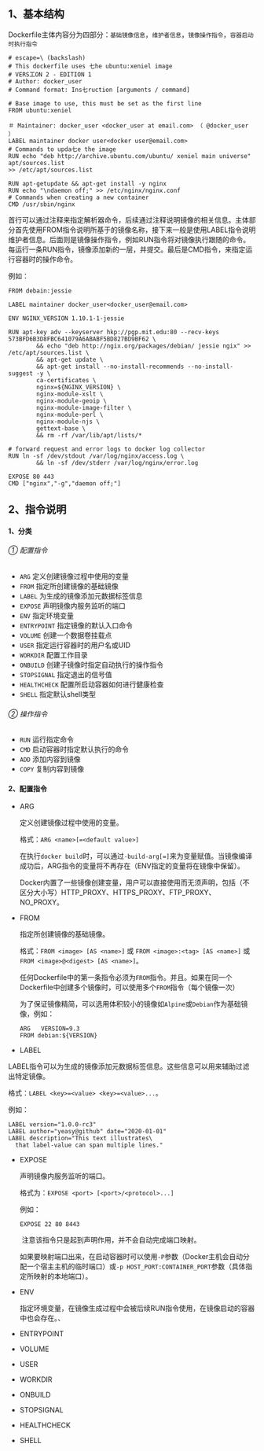 ## 1、基本结构

​	Dockerfile主体内容分为四部分：`基础镜像信息`，`维护者信息`，`镜像操作指令`，`容器启动时执行指令`

```
# escape=\ (backslash)
# This dockerfile uses 七he ubuntu:xeniel image
# VERS工ON 2 - EDITION 1
# Author: docker_user
# Command format: Ins七ruction [arguments / command]

# Base image to use, this must be set as the first line
FROM ubuntu:xeniel

＃ Maintainer: docker_user <docker_user at email.com> （ @docker_user ）
LABEL maintainer docker user<docker user@email.com>
# Commands to upda七e the image
RUN echo "deb http://archive.ubuntu.com/ubuntu/ xeniel main universe"
apt/sources.list
>> /etc/apt/sources.list

RUN apt-getupdate && apt-get install -y nginx
RUN echo "\ndaemon off;" >> /etc/nginx/nginx.conf
# Commands when creating a new container
CMD /usr/sbin/nginx
```

​	首行可以通过注释来指定解析器命令，后续通过注释说明镜像的相关信息。主体部分首先使用FROM指令说明所基于的镜像名称，接下来一般是使用LABEL指令说明维护者信息。后面则是镜像操作指令，例如RUN指令将对镜像执行跟随的命令。每运行一条RUN指令，镜像添加新的一层，并提交。最后是CMD指令，来指定运行容器时的操作命令。

例如：

```
FROM debain:jessie

LABEL maintainer docker_user<docker_user@email.com>

ENV NGINX_VERSION 1.10.1-1-jessie

RUN apt-key adv --keyserver hkp://pgp.mit.edu:80 --recv-keys 573BFD6B3D8FBC641079A6ABABF5BD827BD9BF62 \
        && echo "deb http://ngix.org/packages/debian/ jessie ngix" >> /etc/apt/sources.list \
        && apt-get update \
        && apt-get install --no-install-recommends --no-install-suggest -y \
        ca-certificates \
        nginx=${NGINX_VERSION} \
        nginx-module-xslt \
        nginx-module-geoip \
        nginx-module-image-filter \
        nginx-module-perl \
        nginx-module-njs \
        gettext-base \
        && rm -rf /var/lib/apt/lists/*

# forward request and error logs to docker log collector
RUN ln -sf /dev/stdout /var/log/nginx/access.log \
        && ln -sf /dev/stderr /var/log/nginx/error.log

EXPOSE 80 443
CMD ["nginx","-g","daemon off;"]

```

## 2、指令说明

#### 1、分类

###### ① 配置指令

- `ARG`			定义创建镜像过程中使用的变量
- `FROM`			指定所创建镜像的基础镜像
- `LABEL`			为生成的镜像添加元数据标签信息
- `EXPOSE`			声明镜像内服务监听的端口
- `ENV`			指定环境变量
- `ENTRYPOINT`		指定镜像的默认入口命令
- `VOLUME`			创建一个数据卷挂载点
- `USER`			指定运行容器时的用户名或UID
- `WORKDIR`		配置工作目录
- `ONBUILD`		创建子镜像时指定自动执行的操作指令
- `STOPSIGNAL`		指定退出的信号值
- `HEALTHCHECK`	配置所启动容器如何进行健康检查
- `SHELL`			指定默认shell类型

###### ② 操作指令

- `RUN`	运行指定命令
- `CMD`	启动容器时指定默认执行的命令
- `ADD`	添加内容到镜像
- `COPY`	复制内容到镜像

#### 2、配置指令

- ARG

  定义创建镜像过程中使用的变量。

  格式：`ARG <name>[=<default value>]`

  ​	在执行`docker build`时，可以通过`-build-arg[=]`来为变量赋值。当镜像编译成功后，ARG指令的变量将不再存在（ENV指定的变量将在镜像中保留）。

  ​	Docker内置了一些镜像创建变量，用户可以直接使用而无须声明，包括（不区分大小写）HTTP_PROXY、HTTPS_PROXY、FTP_PROXY、NO_PROXY。

- FROM

  指定所创建镜像的基础镜像。

  格式：`FROM <image> [AS <name>]` 或 `FROM <image>:<tag> [AS <name>]` 或 `FROM <image>@<digest> [AS <name>]`。

  ​	任何Dockerfile中的第一条指令必须为`FROM`指令。并且。如果在同一个Dockerfile中创建多个镜像时，可以使用多个`FROM`指令（每个镜像一次）

  ​	为了保证镜像精简，可以选用体积较小的镜像如`Alpine`或`Debian`作为基础镜像，例如：

  ```
  ARG	VERSION=9.3
  FROM debian:${VERSION}
  ```

-  LABEL

  LABEL指令可以为生成的镜像添加元数据标签信息。这些信息可以用来辅助过滤出特定镜像。

  格式：`LABEL <key>=<value> <key>=<value>...`。

  例如：

  ```
  LABEL version="1.0.0-rc3"
  LABEL author="yeasy@github" date="2020-01-01"
  LABEL description="This text illustrates\
  	that label-value can span multiple lines."
  ```

- EXPOSE

  声明镜像内服务监听的端口。

  格式为：`EXPOSE <port> [<port>/<protocol>...]`

  例如：

  ```
  EXPOSE 22 80 8443
  ```

  ​	注意该指令只是起到声明作用，并不会自动完成端口映射。

  ​	如果要映射端口出来，在启动容器时可以使用`-P`参数（Docker主机会自动分配一个宿主主机的临时端口）或`-p HOST_PORT:CONTAINER_PORT`参数（具体指定所映射的本地端口）。

- ENV

  指定环境变量，在镜像生成过程中会被后续RUN指令使用，在镜像启动的容器中也会存在。、

- ENTRYPOINT

- VOLUME

- USER

- WORKDIR

- ONBUILD

- STOPSIGNAL

- HEALTHCHECK

- SHELL

